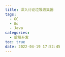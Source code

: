 ```yaml
---
title: 深入讨论垃圾收集器
tags:
  - GC
  - Go
  - Java
categories:
  - 后端开发
toc: true
date: 2022-04-19 17:52:45
---
```


